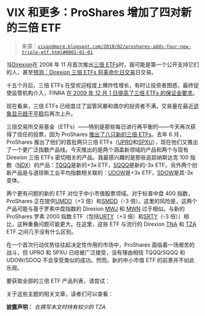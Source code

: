 <!--yml

类别：未分类

日期：2024-05-18 17:15:40

-->

# VIX 和更多：ProShares 增加了四对新的三倍 ETF

> 来源：[`vixandmore.blogspot.com/2010/02/proshares-adds-four-new-triple-etf.html#0001-01-01`](http://vixandmore.blogspot.com/2010/02/proshares-adds-four-new-triple-etf.html#0001-01-01)

当[Direxion](http://vixandmore.blogspot.com/search/label/Direxion)在 2008 年 11 月首次推出[三倍 ETFs](http://vixandmore.blogspot.com/search/label/triple%20ETFs)时，我可能是第一个公开支持它们的人，甚至[预测：Direxion 三倍 ETFs 将革命化日交易](http://vixandmore.blogspot.com/2008/11/prediction-direxion-triple-etfs-will.html)日交易。

十五个月后，三倍 ETFs 在受欢迎程度上爆炸性增长，有时让投资者困惑，最终促使监管机构介入，FINRA [在 2009 年 12 月 1 日提高了三倍 ETFs 的保证金要求](http://www.finra.org/web/groups/industry/@ip/@reg/@notice/documents/notices/p119906.pdf)。

现在看来，三倍 ETFs 已经度过了监管风暴和偶尔的投资者不满，交易量在最近[迹象显示趋于平稳](http://vixandmore.blogspot.com/2010/01/triple-etf-options-landscape-one-month.html)后再次上升。

三倍交易所交易基金（ETFs）——特别是那些每日进行再平衡的——今天再次获得了信任的投票，因为 ProShares [推出了八只新的三倍 ETFs](http://www.proshares.com/resources/news/proshares_launches_daily_3x_etfs.html)。去年 6 月，ProShares 推出了他们的首批两只三倍 ETFs（[UPRO](http://vixandmore.blogspot.com/search/label/UPRO)和[SPXU](http://vixandmore.blogspot.com/search/label/SPXU)），现在他们又推出了一个更广泛指数产品线。今天推出的是两个涵盖新领域的产品和两个与现有 Direxion 三倍 ETFs 密切相关的产品。我最感兴趣的是那些追踪纳斯达克 100 指数（[NDX](http://vixandmore.blogspot.com/search/label/NDX)）的产品：[TQQQ](http://vixandmore.blogspot.com/search/label/TQQQ)是新的+3x ETF，[SQQQ](http://vixandmore.blogspot.com/search/label/SQQQ)是新的-3x ETF。另外两个创新产品是与道琼斯工业平均指数相关联的：[UDOW](http://vixandmore.blogspot.com/search/label/UDOW)是+3x ETF，[SDOW](http://vixandmore.blogspot.com/search/label/SDOW)是其-3x 变体。

两个更有问题的新的 ETF 对位于中小市值股票领域。对于标普中盘 400 指数，ProShares 正在提供[UMDD](http://vixandmore.blogspot.com/search/label/UMDD)（+3 倍）和[SMDD](http://vixandmore.blogspot.com/search/label/SMDD)（-3 倍）。这里的风险是，这两个产品可能与基于罗素中盘指数的 Direxion [MWJ](http://vixandmore.blogspot.com/search/label/MWJ) 和 [MWN](http://vixandmore.blogspot.com/search/label/MWN) 过于相似。与新的 ProShares 罗素 2000 指数 ETF（包括[URTY](http://vixandmore.blogspot.com/search/label/URTY)（+3 倍）和[SRTY](http://vixandmore.blogspot.com/search/label/SRTY)（-3 倍））相比，这种重叠问题可能更大。在这里，这些 ETF 与流行的 Direxion [TNA](http://vixandmore.blogspot.com/search/label/TNA) 和 [TZA](http://vixandmore.blogspot.com/search/label/TZA) ETF 之间几乎没有什么区别。

在一个首次行动优势往往起决定性作用的市场中，ProShares 面临着一场艰苦的战斗，但 UPRO 和 SPXU 已经被广泛接受，没有理由相信 TQQQ/SQQQ 和 UDOW/SDOQ 不会享受类似的成功。然而，新的中小市值 ETF 的前景并不如此乐观。

要获取全部的三倍 ETF 产品列表，请尝试：

关于这些主题的相关文章，读者们可以查看：

**披露声明：** *在撰写本文时持有较少的 TZA*
